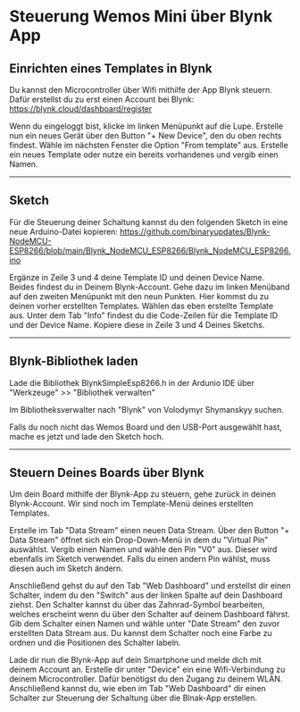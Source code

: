 # Steuerung Wemos Mini über Blynk App

## Einrichten eines Templates in Blynk

Du kannst den Microcontroller über Wifi mithilfe der App Blynk steuern. Dafür erstellst du zu erst einen Account bei Blynk: https://blynk.cloud/dashboard/register

Wenn du eingeloggt bist, klicke im linken Menüpunkt auf die Lupe. Erstelle nun ein neues Gerät über den Button "+ New Device", den du oben rechts findest. Wähle im nächsten Fenster die Option "From template" aus. Erstelle ein neues Template oder nutze ein bereits vorhandenes und vergib einen Namen.

-----

## Sketch

Für die Steuerung deiner Schaltung kannst du den folgenden Sketch in eine neue Arduino-Datei kopieren:
https://github.com/binaryupdates/Blynk-NodeMCU-ESP8266/blob/main/Blynk_NodeMCU_ESP8266/Blynk_NodeMCU_ESP8266.ino

Ergänze in Zeile 3 und 4 deine Template ID und deinen Device Name. Beides findest du in Deinem Blynk-Account. Gehe dazu im linken Menüband auf den zweiten Menüpunkt mit den neun Punkten. Hier kommst du zu deinen vorher erstellten Templates. Wählen das eben erstellte Template aus. Unter dem Tab "Info" findest du die Code-Zeilen für die Template ID und der Device Name. Kopiere diese in Zeile 3 und 4 Deines Sketchs.

-----

## Blynk-Bibliothek laden

Lade die Bibliothek BlynkSimpleEsp8266.h in der Ardunio IDE über "Werkzeuge" >> "Bibliothek verwalten" 

Im Bibliotheksverwalter nach "Blynk" von Volodymyr Shymanskyy suchen.

Falls du noch nicht das Wemos Board und den USB-Port ausgewählt hast, mache es jetzt und lade den Sketch hoch.

-----

## Steuern Deines Boards über Blynk

Um dein Board mithilfe der Blynk-App zu steuern, gehe zurück in deinen Blynk-Account. Wir sind noch im Template-Menü deines erstellten Templates.

Erstelle im Tab "Data Stream" einen neuen Data Stream. Über den Button "+ Data Stream" öffnet sich ein Drop-Down-Menü in dem du "Virtual Pin" auswählst. Vergib einen Namen und wähle den Pin "V0" aus. Dieser wird ebenfalls im Sketch verwendet. Falls du einen andern Pin wählst, muss diesen auch im Sketch ändern.

Anschließend gehst du auf den Tab "Web Dashboard" und erstellst dir einen Schalter, indem du den "Switch" aus der linken Spalte auf dein Dashboard ziehst. Den Schalter kannst du über das Zahnrad-Symbol bearbeiten, welches erscheint wenn du über den Schalter auf deinem Dashboard fährst. Gib dem Schalter einen Namen und wähle unter "Date Stream" den zuvor erstellten Data Stream aus. Du kannst dem Schalter noch eine Farbe zu ordnen und die Positionen des Schalter labeln.

Lade dir nun die Blynk-App auf dein Smartphone und melde dich mit deinem Account an. Erstelle dir unter "Device" ein eine Wifi-Verbindung zu deinem Microcontroller. Dafür benötigst du den Zugang zu deinem WLAN. Anschließend kannst du, wie eben im Tab "Web Dashboard" dir einen Schalter zur Steuerung der Schaltung über die Blnak-App erstellen.






